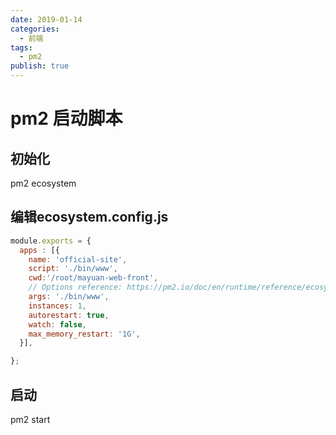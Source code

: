 ```yaml
---
date: 2019-01-14
categories:
  - 前端
tags:
  - pm2
publish: true
---
```


# pm2 启动脚本

## 初始化

pm2 ecosystem

## 编辑ecosystem.config.js

```js
module.exports = {
  apps : [{
    name: 'official-site',
    script: './bin/www',
    cwd:'/root/mayuan-web-front',
    // Options reference: https://pm2.io/doc/en/runtime/reference/ecosystem-file/
    args: './bin/www',
    instances: 1,
    autorestart: true,
    watch: false,
    max_memory_restart: '1G',
  }],

};
```

## 启动

pm2 start
